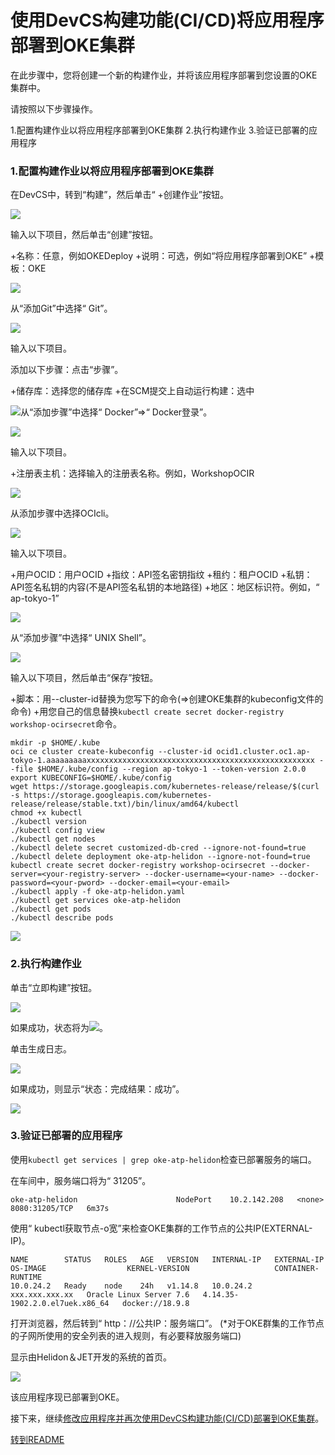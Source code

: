 使用DevCS构建功能(CI/CD)将应用程序部署到OKE集群
=====
在此步骤中，您将创建一个新的构建作业，并将该应用程序部署到您设置的OKE集群中。

请按照以下步骤操作。

1.配置构建作业以将应用程序部署到OKE集群
2.执行构建作业
3.验证已部署的应用程序

### 1.配置构建作业以将应用程序部署到OKE集群

在DevCS中，转到“构建”，然后单击“ +创建作业”按钮。

![](images/1700.jpg)

输入以下项目，然后单击“创建”按钮。

+名称：任意，例如OKEDeploy
+说明：可选，例如“将应用程序部署到OKE”
+模板：OKE

![](images/1710.jpg)

从“添加Git”中选择“ Git”。

![](images/1720.jpg)

输入以下项目。

添加以下步骤：点击“步骤”。

+储存库：选择您的储存库
+在SCM提交上自动运行构建：选中

![](images/1730.jpg)从“添加步骤”中选择“ Docker”⇒“ Docker登录”。

![](images/1740.jpg)

输入以下项目。

+注册表主机：选择输入的注册表名称。例如，WorkshopOCIR

![](images/1750.jpg)

从添加步骤中选择OCIcli。

![](images/1760.jpg)

输入以下项目。

+用户OCID：用户OCID
+指纹：API签名密钥指纹
+租约：租户OCID
+私钥：API签名私钥的内容(不是API签名私钥的本地路径)
+地区：地区标识符。例如，“ ap-tokyo-1”

![](images/1770.jpg)

从“添加步骤”中选择“ UNIX Shell”。

![](images/1780.jpg)

输入以下项目，然后单击“保存”按钮。

+脚本：用--cluster-id替换为您写下的命令(⇒创建OKE集群的kubeconfig文件的命令)
+用您自己的信息替换`kubectl create secret docker-registry workshop-ocirsecret`命令。

```
mkdir -p $HOME/.kube
oci ce cluster create-kubeconfig --cluster-id ocid1.cluster.oc1.ap-tokyo-1.aaaaaaaaaxxxxxxxxxxxxxxxxxxxxxxxxxxxxxxxxxxxxxxxxxxxxxxxxxxx --file $HOME/.kube/config --region ap-tokyo-1 --token-version 2.0.0
export KUBECONFIG=$HOME/.kube/config
wget https://storage.googleapis.com/kubernetes-release/release/$(curl -s https://storage.googleapis.com/kubernetes-release/release/stable.txt)/bin/linux/amd64/kubectl
chmod +x kubectl
./kubectl version
./kubectl config view
./kubectl get nodes
./kubectl delete secret customized-db-cred --ignore-not-found=true
./kubectl delete deployment oke-atp-helidon --ignore-not-found=true
kubectl create secret docker-registry workshop-ocirsecret --docker-server=<your-registry-server> --docker-username=<your-name> --docker-password=<your-pword> --docker-email=<your-email>
./kubectl apply -f oke-atp-helidon.yaml
./kubectl get services oke-atp-helidon
./kubectl get pods
./kubectl describe pods
```

![](images/1790.jpg)

### 2.执行构建作业

单击“立即构建”按钮。

![](images/1810.jpg)

如果成功，状态将为![](images/status_success.jpg)。

单击生成日志。

![](images/1820.jpg)

如果成功，则显示“状态：完成结果：成功”。

![](images/1830.jpg)

### 3.验证已部署的应用程序

使用`kubectl get services | grep oke-atp-helidon`检查已部署服务的端口。

在车间中，服务端口将为“ 31205”。

```
oke-atp-helidon                      NodePort    10.2.142.208   <none>        8080:31205/TCP   6m37s
```

使用“ kubectl获取节点-o宽”来检查OKE集群的工作节点的公共IP(EXTERNAL-IP)。

```
NAME        STATUS   ROLES   AGE   VERSION   INTERNAL-IP   EXTERNAL-IP      OS-IMAGE                  KERNEL-VERSION                   CONTAINER-RUNTIME
10.0.24.2   Ready    node    24h   v1.14.8   10.0.24.2     xxx.xxx.xxx.xx   Oracle Linux Server 7.6   4.14.35-1902.2.0.el7uek.x86_64   docker://18.9.8
```

打开浏览器，然后转到“ http：//公共IP：服务端口”。 (*对于OKE群集的工作节点的子网所使用的安全列表的进入规则，有必要释放服务端口)

显示由Helidon＆JET开发的系统的首页。

![](images/1840.jpg)

该应用程序现已部署到OKE。

接下来，继续[修改应用程序并再次使用DevCS构建功能(CI/CD)部署到OKE集群](WorkshopGuide1000RedeployToOKECluster.md)。

[转到README](../README.md)